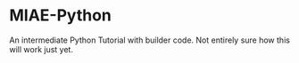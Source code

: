 # MIAE-Python
An intermediate Python Tutorial with builder code. Not entirely sure how this will work just yet.

